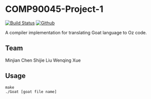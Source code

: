 # COMP90045-Project-1

[![Build Status](https://travis-ci.com/MarsXue/Goat-Compiler.svg?token=tmS9MXFM8qRhKKvbYpnD&branch=master)](https://travis-ci.com/MarsXue/Goat-Compiler)
[![Github](https://img.shields.io/github/license/MarsXue/Goat-Compiler.svg)](https://github.com/MarsXue/Goat-Compiler/blob/master/LICENSE)

A compiler implementation for translating Goat language to Oz code.

## Team
Minjian Chen
Shijie Liu
Wenqing Xue

## Usage
```
make
./Goat [goat file name]
```